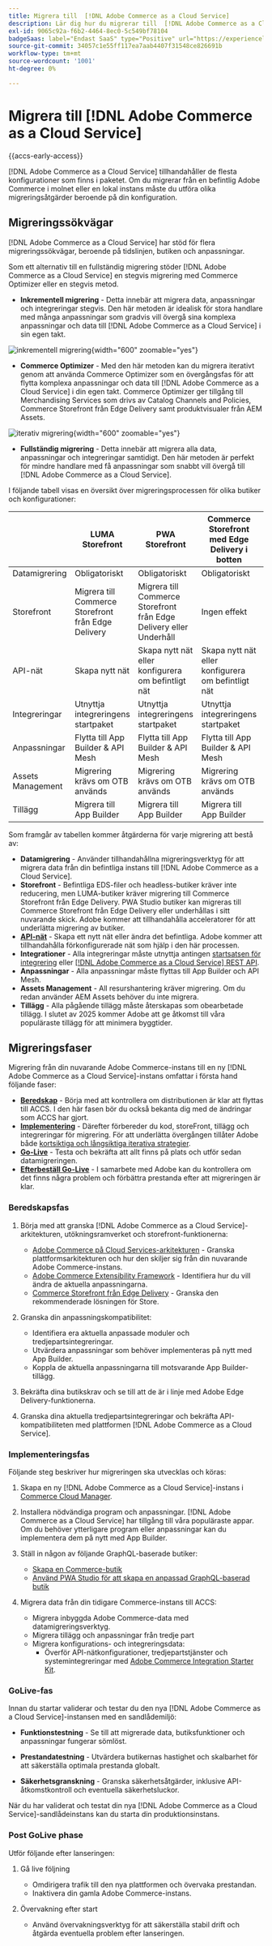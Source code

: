 ```yaml
---
title: Migrera till  [!DNL Adobe Commerce as a Cloud Service]
description: Lär dig hur du migrerar till  [!DNL Adobe Commerce as a Cloud Service].
exl-id: 9065c92a-f6b2-4464-8ec0-5c549bf78104
badgeSaas: label="Endast SaaS" type="Positive" url="https://experienceleague.adobe.com/en/docs/commerce/user-guides/product-solutions" tooltip="Gäller endast Adobe Commerce as a Cloud Service- och Adobe Commerce Optimizer-projekt (SaaS-infrastruktur som hanteras av Adobe)."
source-git-commit: 34057c1e55ff117ea7aab4407f31548ce826691b
workflow-type: tm+mt
source-wordcount: '1001'
ht-degree: 0%

---
```


# Migrera till [!DNL Adobe Commerce as a Cloud Service]

{{accs-early-access}}

[!DNL Adobe Commerce as a Cloud Service] tillhandahåller de flesta konfigurationer som finns i paketet. Om du migrerar från en befintlig Adobe Commerce i molnet eller en lokal instans måste du utföra olika migreringsåtgärder beroende på din konfiguration.

## Migreringssökvägar

[!DNL Adobe Commerce as a Cloud Service] har stöd för flera migreringssökvägar, beroende på tidslinjen, butiken och anpassningar.

Som ett alternativ till en fullständig migrering stöder [!DNL Adobe Commerce as a Cloud Service] en stegvis migrering med Commerce Optimizer eller en stegvis metod.

* **Inkrementell migrering** - Detta innebär att migrera data, anpassningar och integreringar stegvis. Den här metoden är idealisk för stora handlare med många anpassningar som gradvis vill övergå sina komplexa anpassningar och data till [!DNL Adobe Commerce as a Cloud Service] i sin egen takt.

![inkrementell migrering](./assets/incremental.png){width="600" zoomable="yes"}

* **Commerce Optimizer** - Med den här metoden kan du migrera iterativt genom att använda Commerce Optimizer som en övergångsfas för att flytta komplexa anpassningar och data till [!DNL Adobe Commerce as a Cloud Service] i din egen takt. Commerce Optimizer ger tillgång till Merchandising Services som drivs av Catalog Channels and Policies, Commerce Storefront från Edge Delivery samt produktvisualer från AEM Assets.

![iterativ migrering](./assets/optimizer.png){width="600" zoomable="yes"}

* **Fullständig migrering** - Detta innebär att migrera alla data, anpassningar och integreringar samtidigt. Den här metoden är perfekt för mindre handlare med få anpassningar som snabbt vill övergå till [!DNL Adobe Commerce as a Cloud Service].

I följande tabell visas en översikt över migreringsprocessen för olika butiker och konfigurationer:

|                    | LUMA Storefront | PWA Storefront | Commerce Storefront med Edge Delivery i botten | Headless |
|--------------------|----------------------------------------|----------------------------------------|------------------------------------------------------|----------------------------------------|
| Datamigrering | Obligatoriskt | Obligatoriskt | Obligatoriskt | Obligatoriskt |
| Storefront | Migrera till Commerce Storefront från Edge Delivery | Migrera till Commerce Storefront från Edge Delivery eller Underhåll | Ingen effekt | Ingen effekt |
| API-nät | Skapa nytt nät | Skapa nytt nät eller konfigurera om befintligt nät | Skapa nytt nät eller konfigurera om befintligt nät | Skapa nytt nät eller konfigurera om befintligt nät |
| Integreringar | Utnyttja integreringens startpaket | Utnyttja integreringens startpaket | Utnyttja integreringens startpaket | Utnyttja integreringens startpaket |
| Anpassningar | Flytta till App Builder &amp; API Mesh | Flytta till App Builder &amp; API Mesh | Flytta till App Builder &amp; API Mesh | Flytta till App Builder &amp; API Mesh |
| Assets Management | Migrering krävs om OTB används | Migrering krävs om OTB används | Migrering krävs om OTB används | Migrering krävs om OTB används |
| Tillägg | Migrera till App Builder | Migrera till App Builder | Migrera till App Builder | Migrera till App Builder |

Som framgår av tabellen kommer åtgärderna för varje migrering att bestå av:

* **Datamigrering** - Använder tillhandahållna migreringsverktyg för att migrera data från din befintliga instans till [!DNL Adobe Commerce as a Cloud Service].
* **Storefront** - Befintliga EDS-filer och headless-butiker kräver inte reducering, men LUMA-butiker kräver migrering till Commerce Storefront från Edge Delivery. PWA Studio butiker kan migreras till Commerce Storefront från Edge Delivery eller underhållas i sitt nuvarande skick. Adobe kommer att tillhandahålla acceleratorer för att underlätta migrering av butiker.
* **[API-nät](https://developer.adobe.com/graphql-mesh-gateway)** - Skapa ett nytt nät eller ändra det befintliga. Adobe kommer att tillhandahålla förkonfigurerade nät som hjälp i den här processen.
* **Integrationer** - Alla integreringar måste utnyttja antingen [startsatsen för integrering](https://developer.adobe.com/commerce/extensibility/starter-kit/integration/) eller [[!DNL Adobe Commerce as a Cloud Service] REST API](https://developer.adobe.com/commerce/services/reference/cloud-service/core-admin/).
* **Anpassningar** - Alla anpassningar måste flyttas till App Builder och API Mesh.
* **Assets Management** - All resurshantering kräver migrering. Om du redan använder AEM Assets behöver du inte migrera.
* **Tillägg** - Alla pågående tillägg måste återskapas som obearbetade tillägg. I slutet av 2025 kommer Adobe att ge åtkomst till våra populäraste tillägg för att minimera byggtider.

## Migreringsfaser

Migrering från din nuvarande Adobe Commerce-instans till en ny [!DNL Adobe Commerce as a Cloud Service]-instans omfattar i första hand följande faser:

* **[Beredskap](#readiness-phase)** - Börja med att kontrollera om distributionen är klar att flyttas till ACCS. I den här fasen bör du också bekanta dig med de ändringar som ACCS har gjort. &#x200B;
* **[Implementering](#implementation-phase)** - Därefter förbereder du kod, storeFront, tillägg och integreringar för migrering. För att underlätta övergången tillåter Adobe både [kortsiktiga och långsiktiga iterativa strategier](#migration-paths). &#x200B;
* **[Go-Live](#go-live-phase)** - Testa och bekräfta att allt finns på plats och utför sedan datamigreringen.
* **[Efterbeställ Go-Live](#post-go-live-phase)** - I samarbete med Adobe kan du kontrollera om det finns några problem och förbättra prestanda efter att migreringen är klar.

### Beredskapsfas

1. Börja med att granska [!DNL Adobe Commerce as a Cloud Service]-arkitekturen, utökningsramverket och storefront-funktionerna:

   * [Adobe Commerce på Cloud Services-arkitekturen](./overview.md) - Granska plattformsarkitekturen och hur den skiljer sig från din nuvarande Adobe Commerce-instans.
   * [Adobe Commerce Extensibility Framework](https://developer.adobe.com/commerce/extensibility/) - Identifiera hur du vill ändra de aktuella anpassningarna.
   * [Commerce Storefront från Edge Delivery](https://experienceleague.adobe.com/developer/commerce/storefront/) - Granska den rekommenderade lösningen för Store.

1. Granska din anpassningskompatibilitet:

   * Identifiera era aktuella anpassade moduler och tredjepartsintegreringar.
   * Utvärdera anpassningar som behöver implementeras på nytt med App Builder.
   * Koppla de aktuella anpassningarna till motsvarande App Builder-tillägg.

1. Bekräfta dina butikskrav och se till att de är i linje med Adobe Edge Delivery-funktionerna.

1. Granska dina aktuella tredjepartsintegreringar och bekräfta API-kompatibiliteten med plattformen [!DNL Adobe Commerce as a Cloud Service].

### Implementeringsfas

Följande steg beskriver hur migreringen ska utvecklas och köras:

1. Skapa en ny [!DNL Adobe Commerce as a Cloud Service]-instans i [Commerce Cloud Manager](./getting-started.md#create-an-instance).

1. Installera nödvändiga program och anpassningar. [!DNL Adobe Commerce as a Cloud Service] har tillgång till våra populäraste appar. Om du behöver ytterligare program eller anpassningar kan du implementera dem på nytt med App Builder.

1. Ställ in någon av följande GraphQL-baserade butiker:

   * [Skapa en Commerce-butik](https://experienceleague.adobe.com/developer/commerce/storefront/get-started/)
   * [Använd PWA Studio för att skapa en anpassad GraphQL-baserad butik](https://developer.adobe.com/commerce/pwa-studio/)

1. Migrera data från din tidigare Commerce-instans till ACCS:

   * Migrera inbyggda Adobe Commerce-data med datamigreringsverktyg.
   * Migrera tillägg och anpassningar från tredje part
   * Migrera konfigurations- och integreringsdata:
      * Överför API-nätkonfigurationer, tredjepartstjänster och systemintegreringar med [Adobe Commerce Integration Starter Kit](https://developer.adobe.com/commerce/extensibility/starter-kit/integration/).

### GoLive-fas

Innan du startar validerar och testar du den nya [!DNL Adobe Commerce as a Cloud Service]-instansen med en sandlådemiljö:

* **Funktionstestning** - Se till att migrerade data, butiksfunktioner och anpassningar fungerar sömlöst.

* **Prestandatestning** - Utvärdera butikernas hastighet och skalbarhet för att säkerställa optimala prestanda globalt.

* **Säkerhetsgranskning** - Granska säkerhetsåtgärder, inklusive API-åtkomstkontroll och eventuella säkerhetsluckor.

När du har validerat och testat din nya [!DNL Adobe Commerce as a Cloud Service]-sandlådeinstans kan du starta din produktionsinstans.

### Post GoLive phase

Utför följande efter lanseringen:

1. Gå live följning

   * Omdirigera trafik till den nya plattformen och övervaka prestandan.
   * Inaktivera din gamla Adobe Commerce-instans.

1. Övervakning efter start

   * Använd övervakningsverktyg för att säkerställa stabil drift och åtgärda eventuella problem efter lanseringen.
